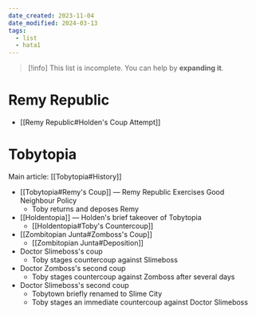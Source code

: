 ```yaml
---
date_created: 2023-11-04
date_modified: 2024-03-13
tags:
  - list
  - hata1
---
```


>[!info] This list is incomplete.
> You can help by **expanding it**.

# Remy Republic

- [[Remy Republic#Holden's Coup Attempt]]

# Tobytopia

Main article: [[Tobytopia#History]]

- [[Tobytopia#Remy's Coup]] — Remy Republic Exercises Good Neighbour Policy
  - Toby returns and deposes Remy
- [[Holdentopia]] — Holden's brief takeover of Tobytopia
  - [[Holdentopia#Toby's Countercoup]]
- [[Zombitopian Junta#Zomboss's Coup]]
  - [[Zombitopian Junta#Deposition]]
- Doctor Slimeboss's coup
  - Toby stages countercoup against Slimeboss
- Doctor Zomboss's second coup
  - Toby stages countercoup against Zomboss after several days
- Doctor Slimeboss's second coup
  - Tobytown briefly renamed to Slime City
  - Toby stages an immediate countercoup against Doctor Slimeboss